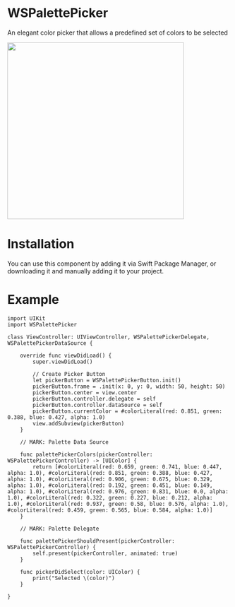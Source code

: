 # WSPalettePicker
An elegant color picker that allows a predefined set of colors to be selected

<img src="imgs/demo.gif" height="400"/>

# Installation
You can use this component by adding it via Swift Package Manager, or downloading it and manually adding it to your project.

# Example
 
```
import UIKit
import WSPalettePicker

class ViewController: UIViewController, WSPalettePickerDelegate, WSPalettePickerDataSource {
    
    override func viewDidLoad() {
        super.viewDidLoad()
        
        // Create Picker Button
        let pickerButton = WSPalettePickerButton.init()
        pickerButton.frame = .init(x: 0, y: 0, width: 50, height: 50)
        pickerButton.center = view.center
        pickerButton.controller.delegate = self
        pickerButton.controller.dataSource = self
        pickerButton.currentColor = #colorLiteral(red: 0.851, green: 0.388, blue: 0.427, alpha: 1.0)
        view.addSubview(pickerButton)
    }
    
    // MARK: Palette Data Source
    
    func palettePickerColors(pickerController: WSPalettePickerController) -> [UIColor] {
        return [#colorLiteral(red: 0.659, green: 0.741, blue: 0.447, alpha: 1.0), #colorLiteral(red: 0.851, green: 0.388, blue: 0.427, alpha: 1.0), #colorLiteral(red: 0.906, green: 0.675, blue: 0.329, alpha: 1.0), #colorLiteral(red: 0.192, green: 0.451, blue: 0.149, alpha: 1.0), #colorLiteral(red: 0.976, green: 0.831, blue: 0.0, alpha: 1.0), #colorLiteral(red: 0.322, green: 0.227, blue: 0.212, alpha: 1.0), #colorLiteral(red: 0.937, green: 0.58, blue: 0.576, alpha: 1.0), #colorLiteral(red: 0.459, green: 0.565, blue: 0.584, alpha: 1.0)]
    }
    
    // MARK: Palette Delegate
    
    func palettePickerShouldPresent(pickerController: WSPalettePickerController) {
        self.present(pickerController, animated: true)
    }
    
    func pickerDidSelect(color: UIColor) {
        print("Selected \(color)")
    }

}

```
